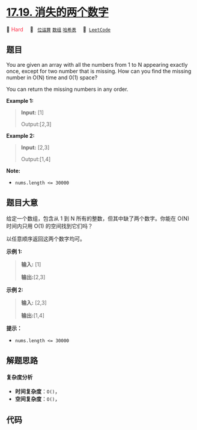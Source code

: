 # [17.19. 消失的两个数字](https://leetcode.cn/problems/missing-two-lcci)

🔴 <font color=#ff334b>Hard</font>&emsp; 🔖&ensp; [`位运算`](/tag/bit-manipulation.md) [`数组`](/tag/array.md) [`哈希表`](/tag/hash-table.md)&emsp; 🔗&ensp;[`LeetCode`](https://leetcode.cn/problems/missing-two-lcci)

## 题目

You are given an array with all the numbers from 1 to N appearing exactly
once, except for two number that is missing. How can you find the missing
number in O(N) time and 0(1) space?

You can return the missing numbers in any order.

**Example 1:**

> 
> 
> 
> 
> 
> **Input:** [1]
> 
> Output:[2,3]

**Example 2:**

> 
> 
> 
> 
> 
> **Input:** [2,3]
> 
> Output:[1,4]

**Note:**

  * `nums.length <= 30000`


## 题目大意

给定一个数组，包含从 1 到 N 所有的整数，但其中缺了两个数字。你能在 O(N) 时间内只用 O(1) 的空间找到它们吗？

以任意顺序返回这两个数字均可。

**示例 1:**

> 
> 
> 
> 
> 
> **输入:** [1]
> 
> **输出:**[2,3]

**示例 2:**

> 
> 
> 
> 
> 
> **输入:** [2,3]
> 
> **输出:**[1,4]

**提示：**

  * `nums.length <= 30000`


## 解题思路

#### 复杂度分析

- **时间复杂度**：`O()`，
- **空间复杂度**：`O()`，

## 代码

```javascript

```